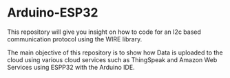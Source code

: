 # Arduino-ESP32

This repository will give you insight on how to code for an I2c based communication protocol using the WIRE library.

The main objective of this repository is to show how Data is uploaded to the cloud using various cloud services such as
ThingSpeak and Amazon Web Services using ESPP32 with the Arduino IDE.
